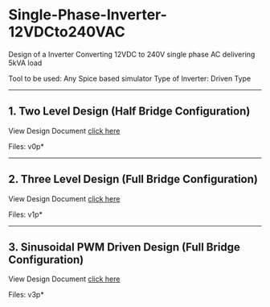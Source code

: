 # Single-Phase-Inverter-12VDCto240VAC
Design of a Inverter Converting 12VDC to 240V single phase AC delivering 5kVA load

Tool to be used: Any Spice based simulator
Type of Inverter: Driven Type

------------------
## 1. Two Level Design (Half Bridge Configuration)

View Design Document [click here](Two_Level_Design.md)

Files: v0p*

------------------
## 2. Three Level Design (Full Bridge Configuration)

View Design Document [click here](Three_Level_Design.md)

Files: v1p*

------------------
## 3. Sinusoidal PWM Driven Design (Full Bridge Configuration)

View Design Document [click here](test.md)

Files: v3p*
